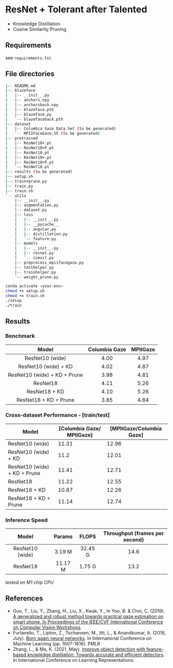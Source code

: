 # ResNet + Tolerant after Talented
- Knowledge Distillation
- Cosine Similarity Pruning

## Requirements
see ```requirements.txt```

## File directories
```bash
|-- README.md
|-- blazeface
|   |-- __init__.py
|   |-- anchors.npy
|   |-- anchorsback.npy
|   |-- blazeface.pth
|   |-- blazeface.py
|   `-- blazefaceback.pth
|-- dataset
|   |-- Columbia Gaze Data Set (to be generated)
|   `-- MPIIFaceGaze.h5 (to be generated)
|-- pretrained
|   |-- ResNet10+.pt
|   |-- ResNet10+P.pt
|   |-- ResNet10.pt
|   |-- ResNet18+.pt
|   |-- ResNet18+P.pt
|   `-- ResNet18.pt
|-- results (to be generated)
|-- setup.sh
|-- train+prune.py
|-- train.py
|-- train.sh
`-- utils
    |-- __init__.py
    |-- augmentation.py
    |-- dataset.py
    |-- loss
    |   |-- __init__.py
    |   |-- __pycache__
    |   |-- angular.py
    |   |-- distillation.py
    |   `-- feature.py
    |-- models
    |   |-- __init__.py
    |   |-- resnet.py
    |   `-- simvit.py
    |-- preprocess_mpiifacegaze.py
    |-- testhelper.py
    |-- trainhelper.py
    `-- weight_prune.py
```

```bash
conda activate <your-env>
chmod +x setup.sh
chmod +x train.sh
./setup
./train
```

## Results
### Benchmark
|            Model             |      Columbia Gaze     | MPIIGaze |
|:----------------------------:|:----------------------:|:--------:|
| ResNet10 (wide)              |          4.00          |   4.97   |
| ResNet10 (wide) + KD         |          4.02          |   4.87   |
| ResNet10 (wide) + KD + Prune |          3.98          |   4.81   |
| ResNet18                     |          4.11          |   5.26   |
| ResNet18 + KD                |          4.10          |   5.26   |
| ResNet18 + KD + Prune        |          3.85          |   4.64   |

### Cross-dataset Performance - [train/test]
| Model                        | [Columbia Gaze/ MPIIGaze] | [MPIIGaze/Columbia Gaze] |
|------------------------------|---------------------------|--------------------------|
| ResNet10 (wide)              | 11.31                     | 12.96                    |
| ResNet10 (wide) + KD         | 11.2                      | 12.01                    |
| ResNet10 (wide) + KD + Prune | 11.41                     | 12.71                    |
| ResNet18                     | 11.22                     | 12.55                    |
| ResNet18 + KD                | 10.87                     | 12.26                    |
| ResNet18 + KD + Prune        | 11.14                     | 12.74                    |

### Inference Speed
|      Model      |   |  Params |  FLOPS  | Throughput (frames per second) |
|:---------------:|:-:|:-------:|:-------:|:------------------------------:|
| ResNet10 (wide) |   |  3.19 M | 32.45 G |              14.6              |
|     ResNet18    |   | 11.17 M |  1.75 G |              13.2              |

*tested on M1 chip CPU*

## References
- Guo, T., Liu, Y., Zhang, H., Liu, X., Kwak, Y., In Yoo, B. & Choi, C. (2019). [A generalized and robust method towards practical gaze estimation on smart phone. In Proceedings of the IEEE/CVF International Conference on Computer Vision Workshops](http://openaccess.thecvf.com/content_ICCVW_2019/html/GAZE/Guo_A_Generalized_and_Robust_Method_Towards_Practical_Gaze_Estimation_on_ICCVW_2019_paper.html).
- Furlanello, T., Lipton, Z., Tschannen, M., Itti, L., & Anandkumar, A. (2018, July). [Born again neural networks](http://proceedings.mlr.press/v80/furlanello18a.html). In International Conference on Machine Learning (pp. 1607-1616). PMLR
- Zhang, L., & Ma, K. (2021, May). [Improve object detection with feature-based knowledge distillation: Towards accurate and efficient detectors](https://openreview.net/forum?id=uKhGRvM8QNH). In International Conference on Learning Representations.
